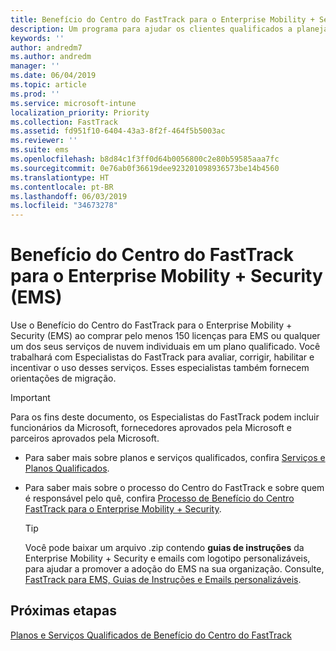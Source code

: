 ```yaml
---
title: Benefício do Centro do FastTrack para o Enterprise Mobility + Security (EMS)
description: Um programa para ajudar os clientes qualificados a planejar e implantar o Intune e o Azure Active Directory Premium
keywords: ''
author: andredm7
ms.author: andredm
manager: ''
ms.date: 06/04/2019
ms.topic: article
ms.prod: ''
ms.service: microsoft-intune
localization_priority: Priority
ms.collection: FastTrack
ms.assetid: fd951f10-6404-43a3-8f2f-464f5b5003ac
ms.reviewer: ''
ms.suite: ems
ms.openlocfilehash: b8d84c1f3ff0d64b0056800c2e80b59585aaa7fc
ms.sourcegitcommit: 0e76ab0f36619dee923201098936573be14b4560
ms.translationtype: HT
ms.contentlocale: pt-BR
ms.lasthandoff: 06/03/2019
ms.locfileid: "34673278"
---
```

# <a name="fasttrack-center-benefit-for-enterprise-mobility--security-ems"></a>Benefício do Centro do FastTrack para o Enterprise Mobility + Security (EMS)

Use o Benefício do Centro do FastTrack para o Enterprise Mobility + Security (EMS) ao comprar pelo menos 150 licenças para EMS ou qualquer um dos seus serviços de nuvem individuais em um plano qualificado. Você trabalhará com Especialistas do FastTrack para avaliar, corrigir, habilitar e incentivar o uso desses serviços. Esses especialistas também fornecem orientações de migração.

> [!IMPORTANT]
> Para os fins deste documento, os Especialistas do FastTrack podem incluir funcionários da Microsoft, fornecedores aprovados pela Microsoft e parceiros aprovados pela Microsoft.

- Para saber mais sobre planos e serviços qualificados, confira [Serviços e Planos Qualificados](M365-eligible-services-and-plans.md).

- Para saber mais sobre o processo do Centro do FastTrack e sobre quem é responsável pelo quê, confira [Processo de Benefício do Centro FastTrack para o Enterprise Mobility + Security](EMS-fasttrack-process.md).

    > [!TIP]
    > Você pode baixar um arquivo .zip contendo **guias de instruções** da Enterprise Mobility + Security e emails com logotipo personalizáveis, para ajudar a promover a adoção do EMS na sua organização. Consulte, [FastTrack para EMS, Guias de Instruções e Emails personalizáveis](https://gallery.technet.microsoft.com/FastTrack-for-EMS-How-To-f170da4c).

## <a name="next-steps"></a>Próximas etapas

[Planos e Serviços Qualificados de Benefício do Centro do FastTrack](M365-eligible-services-and-plans.md)


